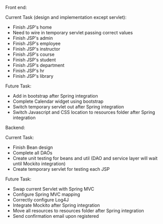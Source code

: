 Front end:

Current Task (design and implementation except servlet):
- Finish JSP's home
- Need to wire in temporary servlet passing correct values
- Finish JSP's admin 
- Finish JSP's employee
- Finish JSP's instructor
- Finish JSP's course
- Finish JSP's student
- Finish JSP's department
- Finish JSP's hr
- Finish JSP's library 

Future Task:
- Add in bootstrap after Spring integration
- Complete Calendar widget using bootstrap
- Switch temporary servlet out after Spring integration
- Switch Javascript and CSS location to resources folder after Spring integration

Backend:

Current Task:
- Finish Bean design
- Complete all DAOs
- Create unit testing for beans and util (DAO and service layer will wait until Mockito integration)
- Create temporary servlet for testing each JSP

Future Task:
- Swap current Servlet with Spring MVC
- Configure Spring MVC mapping
- Correctly configure Log4J
- Integrate Mockito after Spring integration
- Move all resources to resources folder after Spring integration
- Send confirmation email upon registered